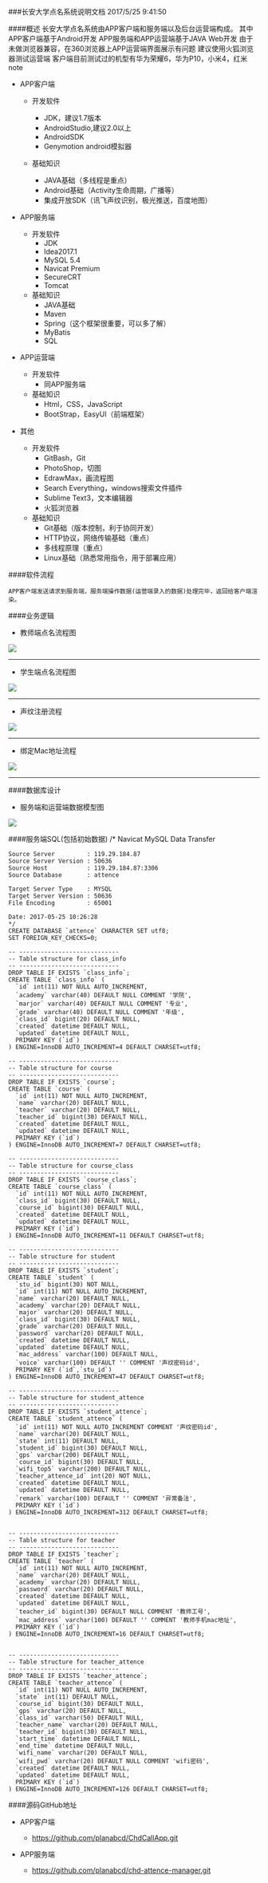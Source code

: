 ###长安大学点名系统说明文档
2017/5/25 9:41:50 

####概述
	长安大学点名系统由APP客户端和服务端以及后台运营端构成。
	其中APP客户端基于Android开发
	APP服务端和APP运营端基于JAVA Web开发
	由于未做浏览器兼容，在360浏览器上APP运营端界面展示有问题
	建议使用火狐浏览器测试运营端
	客户端目前测试过的机型有华为荣耀6，华为P10，小米4，红米note
- APP客户端
	- 开发软件
		- JDK，建议1.7版本
		- AndroidStudio,建议2.0以上
		- AndroidSDK
		- Genymotion android模拟器
	
	- 基础知识
		- JAVA基础（多线程是重点）
		- Android基础（Activity生命周期，广播等）
		- 集成开放SDK（讯飞声纹识别，极光推送，百度地图）

- APP服务端
	- 开发软件
		- JDK
		- Idea2017.1
		- MySQL 5.4
		- Navicat Premium
		- SecureCRT
		- Tomcat
	- 基础知识
		- JAVA基础
		- Maven
		- Spring（这个框架很重要，可以多了解）
		- MyBatis
		- SQL

- APP运营端
	- 开发软件
		- 同APP服务端
	- 基础知识
		- Html，CSS，JavaScript
		- BootStrap，EasyUI（前端框架）

- 其他
	- 开发软件
		- GitBash，Git
		- PhotoShop，切图
		- EdrawMax，画流程图
		- Search Everything，windows搜索文件插件
		- Sublime Text3，文本编辑器
		- 火狐浏览器
	- 基础知识
		- Git基础（版本控制，利于协同开发）
		- HTTP协议，网络传输基础（重点）
		- 多线程原理（重点）
		- Linux基础（熟悉常用指令，用于部署应用）


####软件流程

	APP客户端发送请求到服务端，服务端操作数据(运营端录入的数据)处理完毕，返回给客户端渲染。

####业务逻辑
- 教师端点名流程图

![](http://i.imgur.com/jzmJfAz.png)

----------

- 学生端点名流程图

![](http://i.imgur.com/sUXCzgJ.png)

----------

- 声纹注册流程

![](http://i.imgur.com/qTU8cE1.png)

----------

- 绑定Mac地址流程

![](http://i.imgur.com/9uXIXE7.png)

----------

####数据库设计
- 服务端和运营端数据模型图

![](http://i.imgur.com/BmzkPsr.png)

####服务端SQL(包括初始数据)
	/*
	Navicat MySQL Data Transfer
	
	Source Server         : 119.29.184.87
	Source Server Version : 50636
	Source Host           : 119.29.184.87:3306
	Source Database       : attence
	
	Target Server Type    : MYSQL
	Target Server Version : 50636
	File Encoding         : 65001
	
	Date: 2017-05-25 10:26:28
	*/
	CREATE DATABASE `attence` CHARACTER SET utf8;
	SET FOREIGN_KEY_CHECKS=0;
	
	-- ----------------------------
	-- Table structure for class_info
	-- ----------------------------
	DROP TABLE IF EXISTS `class_info`;
	CREATE TABLE `class_info` (
	  `id` int(11) NOT NULL AUTO_INCREMENT,
	  `academy` varchar(40) DEFAULT NULL COMMENT '学院',
	  `marjor` varchar(40) DEFAULT NULL COMMENT '专业',
	  `grade` varchar(40) DEFAULT NULL COMMENT '年级',
	  `class_id` bigint(20) DEFAULT NULL,
	  `created` datetime DEFAULT NULL,
	  `updated` datetime DEFAULT NULL,
	  PRIMARY KEY (`id`)
	) ENGINE=InnoDB AUTO_INCREMENT=4 DEFAULT CHARSET=utf8;
	
	-- ----------------------------
	-- Table structure for course
	-- ----------------------------
	DROP TABLE IF EXISTS `course`;
	CREATE TABLE `course` (
	  `id` int(11) NOT NULL AUTO_INCREMENT,
	  `name` varchar(20) DEFAULT NULL,
	  `teacher` varchar(20) DEFAULT NULL,
	  `teacher_id` bigint(30) DEFAULT NULL,
	  `created` datetime DEFAULT NULL,
	  `updated` datetime DEFAULT NULL,
	  PRIMARY KEY (`id`)
	) ENGINE=InnoDB AUTO_INCREMENT=7 DEFAULT CHARSET=utf8;
	
	-- ----------------------------
	-- Table structure for course_class
	-- ----------------------------
	DROP TABLE IF EXISTS `course_class`;
	CREATE TABLE `course_class` (
	  `id` int(11) NOT NULL AUTO_INCREMENT,
	  `class_id` bigint(30) DEFAULT NULL,
	  `course_id` bigint(30) DEFAULT NULL,
	  `created` datetime DEFAULT NULL,
	  `updated` datetime DEFAULT NULL,
	  PRIMARY KEY (`id`)
	) ENGINE=InnoDB AUTO_INCREMENT=11 DEFAULT CHARSET=utf8;
	
	-- ----------------------------
	-- Table structure for student
	-- ----------------------------
	DROP TABLE IF EXISTS `student`;
	CREATE TABLE `student` (
	  `stu_id` bigint(30) NOT NULL,
	  `id` int(11) NOT NULL AUTO_INCREMENT,
	  `name` varchar(20) DEFAULT NULL,
	  `academy` varchar(20) DEFAULT NULL,
	  `major` varchar(20) DEFAULT NULL,
	  `class_id` bigint(30) DEFAULT NULL,
	  `grade` varchar(20) DEFAULT NULL,
	  `password` varchar(20) DEFAULT NULL,
	  `created` datetime DEFAULT NULL,
	  `updated` datetime DEFAULT NULL,
	  `mac_address` varchar(100) DEFAULT NULL,
	  `voice` varchar(100) DEFAULT '' COMMENT '声纹密码id',
	  PRIMARY KEY (`id`,`stu_id`)
	) ENGINE=InnoDB AUTO_INCREMENT=47 DEFAULT CHARSET=utf8;
	
	-- ----------------------------
	-- Table structure for student_attence
	-- ----------------------------
	DROP TABLE IF EXISTS `student_attence`;
	CREATE TABLE `student_attence` (
	  `id` int(11) NOT NULL AUTO_INCREMENT COMMENT '声纹密码id',
	  `name` varchar(20) DEFAULT NULL,
	  `state` int(11) DEFAULT NULL,
	  `student_id` bigint(30) DEFAULT NULL,
	  `gps` varchar(200) DEFAULT NULL,
	  `course_id` bigint(30) DEFAULT NULL,
	  `wifi_top5` varchar(200) DEFAULT NULL,
	  `teacher_attence_id` int(20) NOT NULL,
	  `created` datetime DEFAULT NULL,
	  `updated` datetime DEFAULT NULL,
	  `remark` varchar(100) DEFAULT '' COMMENT '异常备注',
	  PRIMARY KEY (`id`)
	) ENGINE=InnoDB AUTO_INCREMENT=312 DEFAULT CHARSET=utf8;
	
	
	-- ----------------------------
	-- Table structure for teacher
	-- ----------------------------
	DROP TABLE IF EXISTS `teacher`;
	CREATE TABLE `teacher` (
	  `id` int(11) NOT NULL AUTO_INCREMENT,
	  `name` varchar(20) DEFAULT NULL,
	  `academy` varchar(20) DEFAULT NULL,
	  `password` varchar(20) DEFAULT NULL,
	  `created` datetime DEFAULT NULL,
	  `updated` datetime DEFAULT NULL,
	  `teacher_id` bigint(30) DEFAULT NULL COMMENT '教师工号',
	  `mac_address` varchar(100) DEFAULT '' COMMENT '教师手机mac地址',
	  PRIMARY KEY (`id`)
	) ENGINE=InnoDB AUTO_INCREMENT=16 DEFAULT CHARSET=utf8;
	
	
	-- ----------------------------
	-- Table structure for teacher_attence
	-- ----------------------------
	DROP TABLE IF EXISTS `teacher_attence`;
	CREATE TABLE `teacher_attence` (
	  `id` int(11) NOT NULL AUTO_INCREMENT,
	  `state` int(11) DEFAULT NULL,
	  `course_id` bigint(30) DEFAULT NULL,
	  `gps` varchar(20) DEFAULT NULL,
	  `class_id` varchar(50) DEFAULT NULL,
	  `teacher_name` varchar(20) DEFAULT NULL,
	  `teacher_id` bigint(30) DEFAULT NULL,
	  `start_time` datetime DEFAULT NULL,
	  `end_time` datetime DEFAULT NULL,
	  `wifi_name` varchar(20) DEFAULT NULL,
	  `wifi_pwd` varchar(20) DEFAULT NULL COMMENT 'wifi密码',
	  `created` datetime DEFAULT NULL,
	  `updated` datetime DEFAULT NULL,
	  PRIMARY KEY (`id`)
	) ENGINE=InnoDB AUTO_INCREMENT=126 DEFAULT CHARSET=utf8;
	
	

####源码GitHub地址
- APP客户端
	- https://github.com/planabcd/ChdCallApp.git

- APP服务端
	- https://github.com/planabcd/chd-attence-manager.git


